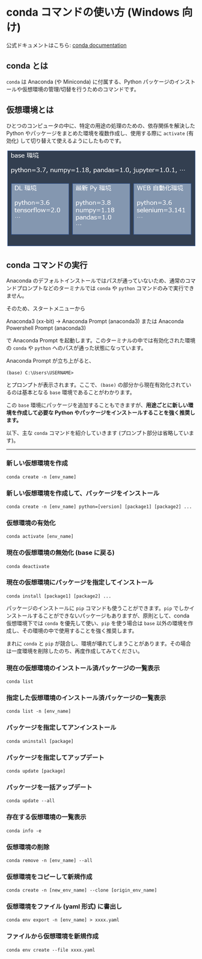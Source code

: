 # conda コマンドの使い方 (Windows 向け)  

公式ドキュメントはこちら: [conda documentation](https://conda.io/projects/conda/en/latest/index.html)  

## conda とは  

`conda` は Anaconda (や Miniconda) に付属する、Python パッケージのインストールや仮想環境の管理/切替を行うためのコマンドです。  

## 仮想環境とは  

ひとつのコンピュータの中に、特定の用途の処理のための、依存関係を解決した Python やパッケージをまとめた環境を複数作成し、使用する際に `activate` (有効化) して切り替えて使えるようにしたものです。  

![仮想環境概念図](./pictures/conda_virtual_env.png)  

## conda コマンドの実行  

Anaconda のデフォルトインストールではパスが通っていないため、通常のコマンドプロンプトなどのターミナルでは `conda` や `python` コマンドのみで実行できません。  

そのため、スタートメニューから  

Anaconda3 (xx-bit) → Anaconda Prompt (anaconda3) または Anaconda Powershell Prompt  (anaconda3)  

で Anaconda Prompt を起動します。このターミナルの中では有効化された環境の `conda` や `python` へのパスが通った状態になっています。  

Anaconda Prompt が立ち上がると、  

```conda  
(base) C:\Users\USERNAME>
```  

とプロンプトが表示されます。ここで、`(base)` の部分から現在有効化されているのは基本となる `base` 環境であることがわかります。  

この `base` 環境にパッケージを追加することもできますが、**用途ごとに新しい環境を作成して必要な Python やパッケージをインストールすることを強く推奨します。**  

以下、主な `conda` コマンドを紹介していきます (プロンプト部分は省略しています)。  

---

### 新しい仮想環境を作成

```conda  
conda create -n [env_name]
```

### 新しい仮想環境を作成して、パッケージをインストール

```conda  
conda create -n [env_name] python=[version] [package1] [package2] ...
```

### 仮想環境の有効化  

```conda  
conda activate [env_name]
```

### 現在の仮想環境の無効化 (base に戻る)  

```conda  
conda deactivate
```

### 現在の仮想環境にパッケージを指定してインストール  

```conda  
conda install [package1] [package2] ...
```

パッケージのインストールに `pip` コマンドも使うことができます。`pip` でしかインストールすることができないパッケージもありますが、原則として、conda 仮想環境下では `conda` を優先して使い、`pip` を使う場合は `base` 以外の環境を作成し、その環境の中で使用することを強く推奨します。  

まれに `conda` と `pip` が競合し、環境が壊れてしまうことがあります。その場合は一度環境を削除したのち、再度作成してみてください。  

### 現在の仮想環境のインストール済パッケージの一覧表示  

```conda  
conda list
```

### 指定した仮想環境のインストール済パッケージの一覧表示  

```conda  
conda list -n [env_name]
```

### パッケージを指定してアンインストール  

```conda  
conda uninstall [package]
```

### パッケージを指定してアップデート  

```conda  
conda update [package]
```

### パッケージを一括アップデート  

```conda  
conda update --all
```

### 存在する仮想環境の一覧表示  

```conda  
conda info -e
```

### 仮想環境の削除  

```conda  
conda remove -n [env_name] --all
```

### 仮想環境をコピーして新規作成  

```conda  
conda create -n [new_env_name] --clone [origin_env_name]
```

### 仮想環境をファイル (yaml 形式) に書出し  

```conda  
conda env export -n [env_name] > xxxx.yaml
```

### ファイルから仮想環境を新規作成  

```conda  
conda env create --file xxxx.yaml
```
